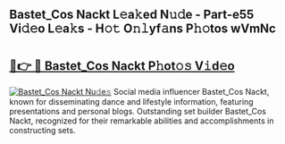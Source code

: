 ## Bastet_Cos Nackt L𝚎a𝚔ed N𝚞𝚍e - Part-e55 Vi𝚍𝚎o L𝚎a𝚔s - H𝚘𝚝 O𝚗𝚕yf𝚊ns P𝚑𝚘tos wVmNc

# <h2><a href="http://kf5oex.oniu.top/?m=Bastet_Cos+Nackt">🔗👉 🔴 Bastet_Cos Nackt P𝚑ot𝚘𝚜 V𝚒d𝚎o</a></h2>

[![Bastet_Cos Nackt Nu𝚍e𝚜](https://i.imgur.com/0qMVB7G.gif)](http://kf5oex.oniu.top/?m=Bastet_Cos+Nackt)
Social media influencer Bastet_Cos Nackt, known for disseminating dance and lifestyle information, featuring presentations and personal blogs. Outstanding set builder Bastet_Cos Nackt, recognized for their remarkable abilities and accomplishments in constructing sets.  
